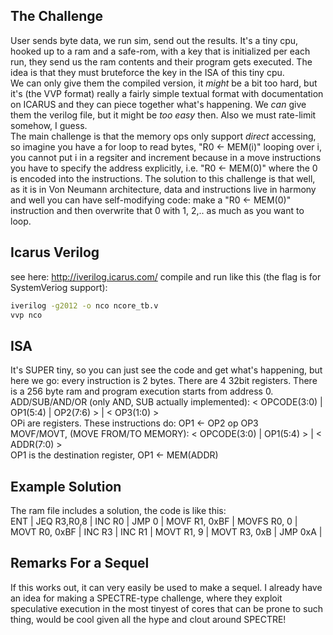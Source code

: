 ## The Challenge
User sends byte data, we run sim, send out the results. It's a tiny cpu, hooked up to a ram and a safe-rom, with a key that is initialized per each run, they send us the ram contents and their program gets executed. The idea is that they must bruteforce the key in the ISA of this tiny cpu. <br>
We can only give them the compiled version, it _might_ be a bit too hard, but it's (the VVP format) really a fairly simple textual format with documentation on ICARUS and they can piece together what's happening. We _can_ give them the verilog file, but it might be _too easy_ then. Also we must rate-limit somehow, I guess. <br>
The main challenge is that the memory ops only support _direct_ accessing, so imagine you have a for loop to read bytes, "R0 <- MEM(i)" looping over i, you cannot put i in a regsiter and increment because in a move instructions you have to specify the address explicitly, i.e. "R0 <- MEM(0)" where the 0 is encoded into the instructions. The solution to this challenge is that well, as it is in Von Neumann architecture, data and instructions live in harmony and well you can have self-modifying code: make a "R0 <- MEM(0)" instruction and then overwrite that 0 with 1, 2,.. as much as you want to loop. <br>
## Icarus Verilog
see here: http://iverilog.icarus.com/
compile and run like this (the flag is for SystemVeriog support):
```bash
iverilog -g2012 -o nco ncore_tb.v
vvp nco
```
## ISA
It's SUPER tiny, so you can just see the code and get what's happening, but here we go: every instruction is 2 bytes. There are 4 32bit registers. There is a 256 byte ram and program execution starts from address 0. <br>
ADD/SUB/AND/OR (only AND, SUB actually implemented): < OPCODE(3:0) | OP1(5:4) | OP2(7:6) > | < OP3(1:0) > <br>
OPi are registers. These instructions do: OP1 <- OP2 op OP3 <br>
MOVF/MOVT, (MOVE FROM/TO MEMORY): < OPCODE(3:0) | OP1(5:4) > | < ADDR(7:0) > <br>
OP1 is the destination register, OP1 <- MEM(ADDR) <br>
## Example Solution
The ram file includes a solution, the code is like this: <br>
ENT | JEQ R3,R0,8 | INC R0 | JMP 0 | MOVF R1, 0xBF | MOVFS R0, 0 | MOVT R0, 0xBF | INC R3 | INC R1 | MOVT R1, 9 | MOVT R3, 0xB | JMP 0xA |
## Remarks For a Sequel
If this works out, it can very easily be used to make a sequel. I already have an idea for making a SPECTRE-type challenge, where they exploit speculative execution in the most tinyest of cores that can be prone to such thing, would be cool given all the hype and clout around SPECTRE!
